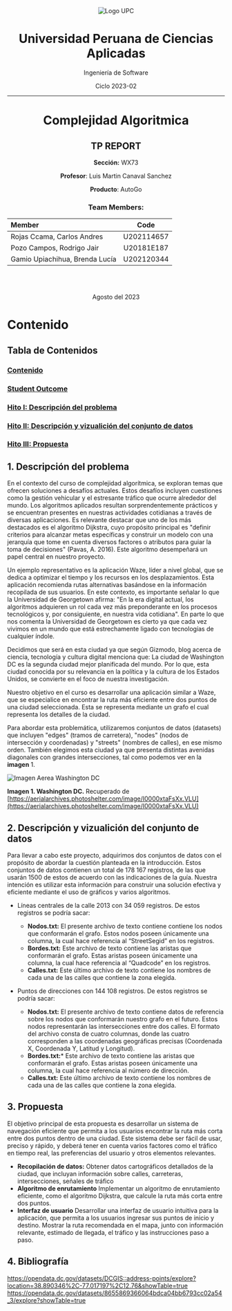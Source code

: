 <div align="center">

<img src="https://upload.wikimedia.org/wikipedia/commons/f/fc/UPC_logo_transparente.png" alt="Logo UPC">


# Universidad Peruana de Ciencias Aplicadas

Ingeniería de Software

Ciclo 2023-02

<hr>

# <center>Complejidad Algoritmica</center>

## TP REPORT

**Sección:** WX73

**Profesor**: Luis Martin Canaval Sanchez

**Producto**: AutoGo

### Team Members:

| Member                            |    Code    |
| :-------------------------------- | :--------: |
| Rojas Ccama, Carlos Andres        | U202114657 |
| Pozo Campos, Rodrigo Jair         | U20181E187 |
| Gamio Upiachihua, Brenda Lucía    | U202120344 |


<br>
<br>


Agosto del 2023

</div>

# Contenido

## Tabla de Contenidos

### [Contenido](#contenido)

### [Student Outcome](#student-outcome-1)

### [Hito I: Descripción del problema ](#1-descripción-del-problema)

### [Hito II: Descripción y vizualición del conjunto de datos ](#2-descripción-y-vizualición-del-conjunto-de-datos)

### [Hito III: Propuesta ](#3-propuesta)


## 1. Descripción del problema

En el contexto del curso de complejidad algorítmica, se exploran temas que ofrecen soluciones a desafíos actuales. Estos desafíos incluyen cuestiones como la gestión vehicular y el estresante tráfico que ocurre alrededor del mundo. Los algoritmos aplicados resultan sorprendentemente prácticos y se encuentran presentes en nuestras actividades cotidianas a través de diversas aplicaciones. Es relevante destacar que uno de los más destacados es el algoritmo Dijkstra, cuyo propósito principal es "definir criterios para alcanzar metas específicas y construir un modelo con una jerarquía que tome en cuenta diversos factores o atributos para guiar la toma de decisiones" (Pavas, A. 2016). Este algoritmo desempeñará un papel central en nuestro proyecto. 

Un ejemplo representativo es la aplicación Waze, líder a nivel global, que se dedica a optimizar el tiempo y los recursos en los desplazamientos. Esta aplicación recomienda rutas alternativas basándose en la información recopilada de sus usuarios. En este contexto, es importante señalar lo que la Universidad de Georgetown afirma: "En la era digital actual, los algoritmos adquieren un rol cada vez más preponderante en los procesos tecnológicos y, por consiguiente, en nuestra vida cotidiana". En parte lo que nos comenta la Universidad de Georgetown es cierto ya que cada vez vivimos en un mundo que está estrechamente ligado con tecnologías de cualquier índole. 
 
Decidimos que será en esta ciudad ya que según Gizmodo, blog acerca de ciencia, tecnología y cultura digital menciona que: La ciudad de Washington DC es la segunda ciudad mejor planificada del mundo. Por lo que, esta ciudad conocida por su relevancia en la política y la cultura de los Estados Unidos, se convierte en el foco de nuestra investigación. 
  
Nuestro objetivo en el curso es desarrollar una aplicación similar a Waze, que se especialice en encontrar la ruta más eficiente entre dos puntos de una ciudad seleccionada. Esta se representa mediante un grafo el cual representa los detalles de la ciudad.
  
Para abordar esta problemática, utilizaremos conjuntos de datos (datasets) que incluyen "edges" (tramos de carretera), "nodes" (nodos de intersección y coordenadas) y "streets" (nombres de calles), en ese mismo orden. También elegimos esta ciudad ya que presenta distintas avenidas diagonales  con grandes intersecciones, tal como podemos ver en la **imagen** 1.
   
   <img src="https://cdn.discordapp.com/attachments/1155624463161896970/1155624467066790068/foto_aerea.jpg" alt="Imagen Aerea Washington DC">

**Imagen 1. Washington DC.** Recuperado de [https://aerialarchives.photoshelter.com/image/I0000xtaFsXx.VLU](https://aerialarchives.photoshelter.com/image/I0000xtaFsXx.VLU)





## 2. Descripción y vizualición del conjunto de datos
Para llevar a cabo este proyecto, adquirimos dos conjuntos de datos con el propósito de abordar la cuestión planteada en la introducción. Estos conjuntos de datos contienen un total de 178 167 registros, de las que usarán 1500 de estos de acuerdo con las indicaciones de la guía. Nuestra intención es utilizar esta información para construir una solución efectiva y eficiente mediante el uso de gráficos y varios algoritmos.
* Líneas centrales de la calle 2013 con 34 059 registros. De estos registros se podría sacar:
  
  - **Nodos.txt:**
  El presente archivo de texto contiene contiene los nodos que conformarán el grafo. Estos nodos poseen únicamente una columna, la cual hace referencia al “StreetSegid” en los registros.
  - **Bordes.txt:**
  Este archivo de texto contiene las aristas que conformarán el grafo. Estas aristas poseen únicamente una columna, la cual hace referencia al “Quadcode” en los registros.
  - **Calles.txt:**
  Este último archivo de texto contiene los nombres de cada una de las calles que contiene la zona elegida.

* Puntos de direcciones con 144 108 registros. De estos registros se podría sacar:
  
    - **Nodos.txt:**
  El presente archivo de texto contiene datos de referencia sobre los nodos que conformarán nuestro grafo en el futuro. Estos nodos representarán las intersecciones entre dos calles. El formato del archivo consta de cuatro columnas, donde las cuatro corresponden a las coordenadas geográficas precisas (Coordenada X, Coordenada Y, Latitud y Longitud).
  - **Bordes.txt:***
  Este archivo de texto contiene las aristas que conformarán el grafo. Estas aristas poseen únicamente una columna, la cual hace referencia al número de dirección. 
  - **Calles.txt:**
  Este último archivo de texto contiene los nombres de cada una de las calles que contiene la zona elegida.


## 3. Propuesta
El objetivo principal de esta propuesta es desarrollar un sistema de navegación eficiente que permita a los usuarios encontrar la ruta más corta entre dos puntos dentro de una ciudad. Este sistema debe ser fácil de usar, preciso y rápido, y deberá tener en cuenta varios factores como el tráfico en tiempo real, las preferencias del usuario y otros elementos relevantes.
   - **Recopilación de datos:**
     Obtener datos cartográficos detallados de la ciudad, que incluyan información sobre calles, carreteras,   
     intersecciones, señales de tráfico
   - **Algoritmo de enrutamiento**
     Implementar un algoritmo de enrutamiento eficiente, como el algoritmo Dijkstra, que calcule la ruta más corta entre 
     dos puntos.
   - **Interfaz de usuario**
     Desarrollar una interfaz de usuario intuitiva para la aplicación, que permita a los usuarios ingresar sus puntos de 
     inicio y destino.
     Mostrar la ruta recomendada en el mapa, junto con información relevante, estimado de llegada, el tráfico y las 
     instrucciones paso a paso.




## 4. Bibliografía
<https://opendata.dc.gov/datasets/DCGIS::address-points/explore?location=38.890346%2C-77.017197%2C12.76&showTable=true>
<https://opendata.dc.gov/datasets/8655869366064bdca04bb6793cc02a54_3/explore?showTable=true>
